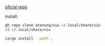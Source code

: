 [oficial repo](https://github.com/atanunq/viu.git)

install:
```sh
gh repo clone atanunq/viu ~/.local/share/viu
cd ~/.local/share/viu

cargo install --path .
```